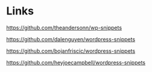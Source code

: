 # Links

https://github.com/theandersonn/wp-snippets

https://github.com/dalenguyen/wordpress-snippets

https://github.com/bojanfriscic/wordpress-snippets

https://github.com/heyjoecampbell/wordpress-snippets
